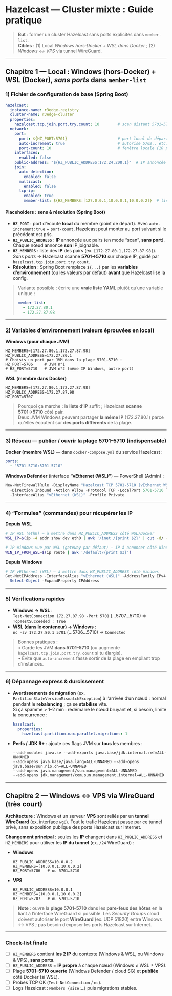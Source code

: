 # Hazelcast — Cluster mixte : Guide pratique

> **But** : former un cluster Hazelcast sans ports explicites dans `member-list`.  
> **Cibles** : (1) Local *Windows hors‑Docker* + *WSL dans Docker* ; (2) *Windows ↔ VPS* via tunnel WireGuard.

---

## Chapitre 1 — Local : Windows (hors‑Docker) + WSL (Docker), *sans ports* dans `member-list`

### 1) Fichier de configuration de base (Spring Boot)

```yaml
hazelcast:
  instance-name: r3edge-registry
  cluster-name: r3edge-cluster
  properties:
    hazelcast.tcp.join.port.try.count: 10        # scan distant 5701→5710
  network:
    port:
      port: ${HZ_PORT:5701}                      # port local de départ
      auto-increment: true                       # autorise 5702.. etc.
      port-count: 10                             # fenêtre locale (10 ports)
    interfaces:
      enabled: false
    public-address: "${HZ_PUBLIC_ADDRESS:172.24.208.1}"  # IP annoncée (sans port)
    join:
      auto-detection:
        enabled: false
      multicast:
        enabled: false
      tcp-ip:
        enabled: true
        member-list: ${HZ_MEMBERS:[127.0.0.1,10.0.0.1,10.0.0.2]}  # liste d'IP (sans ports)
```

#### Placeholders : sens & résolution (Spring Boot)
- **`HZ_PORT`** : port d’écoute **local** du membre (point de départ). Avec `auto-increment:true` + `port-count`, Hazelcast peut monter au port suivant si le précédent est pris.
- **`HZ_PUBLIC_ADDRESS`** : **IP** annoncée aux pairs (en mode “scan”, **sans port**). Chaque nœud annonce **son** IP joignable.
- **`HZ_MEMBERS`** : liste des **IP** des pairs (ex. `[172.27.80.1,172.27.87.98]`). *Sans ports* → Hazelcast scanne **5701→5710** sur chaque IP, guidé par `hazelcast.tcp.join.port.try.count`.
- **Résolution** : Spring Boot remplace `${...}` par les **variables d’environnement** (ou les valeurs par défaut) **avant** que Hazelcast lise la config.

> Variante possible : écrire une **vraie liste YAML** plutôt qu’une variable unique :  
> ```yaml
> member-list:
>   - 172.27.80.1
>   - 172.27.87.98
> ```

---

### 2) Variables d’environnement (valeurs éprouvées en local)

**Windows (pour chaque JVM)**
```
HZ_MEMBERS=[172.27.80.1,172.27.87.98]
HZ_PUBLIC_ADDRESS=172.27.80.1
# Choisis un port par JVM dans la plage 5701–5710 :
HZ_PORT=5706     # JVM n°1
# HZ_PORT=5710   # JVM n°2 (même IP Windows, autre port)
```

**WSL (membre dans Docker)**
```
HZ_MEMBERS=[172.27.80.1,172.27.87.98]
HZ_PUBLIC_ADDRESS=172.27.87.98
HZ_PORT=5707
```

> Pourquoi ça marche : la **liste d’IP** suffit ; Hazelcast **scanne 5701→5710** côté pair.  
> Deux JVM Windows peuvent partager **la même IP** (172.27.80.1) parce qu’elles écoutent sur **des ports différents** de la plage.

---

### 3) Réseau — publier / ouvrir la **plage 5701–5710** (indispensable)

**Docker (membre WSL)** — dans `docker-compose.yml` du service Hazelcast :
```yaml
ports:
  - "5701-5710:5701-5710"
```

**Windows Defender** (interface **“vEthernet (WSL)”**) — PowerShell (Admin) :
```powershell
New-NetFirewallRule -DisplayName "Hazelcast TCP 5701-5710 (vEthernet WSL)" `
  -Direction Inbound -Action Allow -Protocol TCP -LocalPort 5701-5710 `
  -InterfaceAlias "vEthernet (WSL)" -Profile Private
```

---

### 4) “Formules” (commandes) pour récupérer les IP

**Depuis WSL**
```bash
# IP WSL (eth0) – à mettre dans HZ_PUBLIC_ADDRESS côté WSL/Docker
WSL_IP=$(ip -4 addr show dev eth0 | awk '/inet /{print $2}' | cut -d/ -f1)

# IP Windows vue par WSL (gateway par défaut) – IP à annoncer côté Windows
WIN_IP_FROM_WSL=$(ip route | awk '/default/{print $3}')
```

**Depuis Windows**
```powershell
# IP vEthernet (WSL) – à mettre dans HZ_PUBLIC_ADDRESS côté Windows
Get-NetIPAddress -InterfaceAlias "vEthernet (WSL)" -AddressFamily IPv4 |
  Select-Object -ExpandProperty IPAddress
```

---

### 5) Vérifications rapides

- **Windows → WSL** :  
  `Test-NetConnection 172.27.87.98 -Port 5701` (…5707…5710) ⇒ `TcpTestSucceeded : True`
- **WSL (dans le conteneur) → Windows** :  
  `nc -zv 172.27.80.1 5701` (…5706…5710) ⇒ `Connected`

> Bonnes pratiques :  
> • Garde tes JVM **dans 5701–5710** (ou augmente `hazelcast.tcp.join.port.try.count` si tu élargis).  
> • Évite que `auto-increment` fasse sortir de la plage en empilant trop d’instances.

---

### 6) Dépannage express & durcissement

- **Avertissements de migration** (ex. `PartitionStateVersionMismatchException`) à l’arrivée d’un nœud : normal pendant le **rebalancing** ; ça se **stabilise** vite.  
  Si ça spamme > 1–2 min : redémarre le nœud bruyant et, si besoin, limite la concurrence :
  ```yaml
  hazelcast:
    properties:
      hazelcast.partition.max.parallel.migrations: 1
  ```
- **Perfs / JDK 9+** : ajoute ces flags JVM sur **tous** les membres :
  ```
  --add-modules java.se --add-exports java.base/jdk.internal.ref=ALL-UNNAMED
  --add-opens java.base/java.lang=ALL-UNNAMED --add-opens java.base/sun.nio.ch=ALL-UNNAMED
  --add-opens java.management/sun.management=ALL-UNNAMED
  --add-opens jdk.management/com.sun.management.internal=ALL-UNNAMED
  ```

---

## Chapitre 2 — Windows ↔ VPS via **WireGuard** (très court)

**Architecture** : Windows et un serveur **VPS** sont reliés par un **tunnel WireGuard** (ex. interface `wg0`). Tout le trafic Hazelcast passe par ce tunnel privé, sans exposition publique des ports Hazelcast sur Internet.

**Changement principal** : seules les **IP** changent dans `HZ_PUBLIC_ADDRESS` et `HZ_MEMBERS` pour utiliser les **IP du tunnel** (ex. `/24` WireGuard) :

- **Windows**  
  ```
  HZ_PUBLIC_ADDRESS=10.0.0.2
  HZ_MEMBERS=[10.0.0.1,10.0.0.2]
  HZ_PORT=5706   # ou 5701…5710
  ```

- **VPS**  
  ```
  HZ_PUBLIC_ADDRESS=10.0.0.1
  HZ_MEMBERS=[10.0.0.1,10.0.0.2]
  HZ_PORT=5707   # ou 5701…5710
  ```

> **Note** : ouvre la **plage 5701–5710** dans les **pare-feux des hôtes** en la liant à l’interface WireGuard si possible. Les *Security Groups* cloud doivent autoriser le port **WireGuard** (ex. UDP 51820) entre Windows ↔ VPS ; pas besoin d’exposer les ports Hazelcast sur Internet.

---

### Check-list finale

- [ ] `HZ_MEMBERS` contient **les 2 IP** du contexte (Windows & WSL, ou Windows & VPS), **sans ports**.  
- [ ] `HZ_PUBLIC_ADDRESS` = **IP propre** à chaque nœud (Windows ≠ WSL ≠ VPS).  
- [ ] Plage **5701–5710** **ouverte** (Windows Defender / cloud SG) et **publiée** côté Docker (si WSL).  
- [ ] Probes TCP OK (`Test-NetConnection` / `nc`).  
- [ ] Logs Hazelcast : `Members {size:…}` puis migrations stables.
